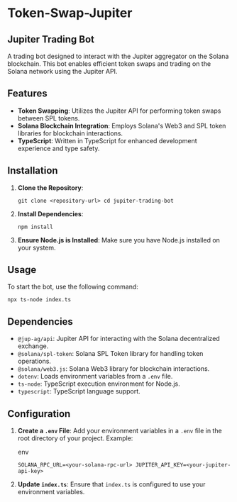 Token-Swap-Jupiter
==================

Jupiter Trading Bot
-------------------

A trading bot designed to interact with the Jupiter aggregator on the Solana blockchain. This bot enables efficient token swaps and trading on the Solana network using the Jupiter API.

Features
--------

-   **Token Swapping**: Utilizes the Jupiter API for performing token swaps between SPL tokens.
-   **Solana Blockchain Integration**: Employs Solana's Web3 and SPL token libraries for blockchain interactions.
-   **TypeScript**: Written in TypeScript for enhanced development experience and type safety.

Installation
------------

1.  **Clone the Repository**:





    `git clone <repository-url>
    cd jupiter-trading-bot`

2.  **Install Dependencies**:

   

    `npm install`

3.  **Ensure Node.js is Installed**: Make sure you have Node.js installed on your system.

Usage
-----

To start the bot, use the following command:



`npx ts-node index.ts`

Dependencies
------------

-   `@jup-ag/api`: Jupiter API for interacting with the Solana decentralized exchange.
-   `@solana/spl-token`: Solana SPL Token library for handling token operations.
-   `@solana/web3.js`: Solana Web3 library for blockchain interactions.
-   `dotenv`: Loads environment variables from a `.env` file.
-   `ts-node`: TypeScript execution environment for Node.js.
-   `typescript`: TypeScript language support.

Configuration
-------------

1.  **Create a `.env` File**: Add your environment variables in a `.env` file in the root directory of your project. Example:

    env

  

    `SOLANA_RPC_URL=<your-solana-rpc-url>
    JUPITER_API_KEY=<your-jupiter-api-key>`

2.  **Update `index.ts`**: Ensure that `index.ts` is configured to use your environment variables.
